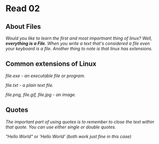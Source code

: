 # Read 02

## About Files

*Would you like to learn the first and most importnant thing of linux? Well, **everything is a File**. When you write a text that's considered a file even your keyboard is a file. Another thing to note is that linux has extensions.*

## Common extensions of Linux

*file.exe - an executable file or program.*

*file.txt - a plain text file.*

*file.png, file.gif, file.jpg - an image.*

## Quotes

*The important part of using quotes is to remember to close the text within that quote. You can use either single or double quotes.*

*"Hello World"* or *'Hello World'* *(both work just fine in this case)*



